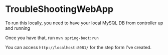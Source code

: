 # TroubleShootingWebApp

To run this locally, you need to have your local MySQL DB from controller up and running

Once you have that, run `mvn spring-boot:run `

You can access `http://localhost:8081/` for the step form I've created.
